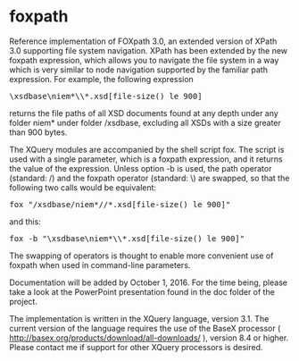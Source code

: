 # foxpath
Reference implementation of FOXpath 3.0, an extended version of XPath 3.0 supporting file system navigation. XPath has been extended by the new foxpath expression, which allows you to navigate the file system in a way which is very similar to node navigation supported by the familiar path expression. For example, the following expression
<pre>\xsdbase\niem*\\*.xsd[file-size() le 900]</pre>
returns the file paths of all XSD documents found at any depth under any folder niem* under folder /xsdbase, excluding all XSDs with a size greater than 900 bytes.

The XQuery modules are accompanied by the shell script fox. The script is used with a single parameter, which is a foxpath expression, and it returns the value of the expression. Unless option -b is used, the path operator (standard: /) and the foxpath operator (standard: \\) are swapped, so that the following two calls would be equivalent: 
<pre>fox "/xsdbase/niem*//*.xsd[file-size() le 900]"</pre>
and this: 
<pre>fox -b "\xsdbase\niem*\\*.xsd[file-size() le 900]"</pre>
The swapping of operators is thought to enable more convenient use of foxpath when used in command-line parameters.

Documentation will be added by October 1, 2016. For the time being, please take a look at the PowerPoint presentation found in the doc folder of the project.

The implementation is written in the XQuery language, version 3.1. The current version of the language requires the use of the BaseX processor ( http://basex.org/products/download/all-downloads/ ), version 8.4 or higher. Please contact me if support for other XQuery processors is desired.
